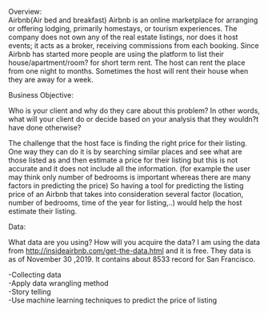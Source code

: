 Overview:</br>
Airbnb(Air bed and breakfast)
Airbnb is an online marketplace for arranging or offering lodging, primarily homestays, or tourism experiences. The company does not own any of the real estate listings, nor does it host events; it acts as a broker, receiving commissions from each booking. 
Since Airbnb has started more people are using the platform to list their house/apartment/room? for short term rent. The host can rent the place from one night to months. Sometimes the host will rent their house when they are away for a week. 

Business Objective:</br>

Who is your client and why do they care about this problem? In other words, what will your client do or decide based on your analysis that they wouldn?t have done otherwise?

The challenge that the host face is finding the right price for their listing. One way they can do it is by searching similar places and see what are those listed as and then estimate a price for their listing but this is not accurate and it does not include all the information. (for example the user may think only number of bedrooms is important whereas there are many factors in predicting the price)
So having a tool for predicting the listing price of an Airbnb that takes into consideration several factor (location, number of bedrooms, time of the year for listing,..) would help the host estimate their listing.

Data:</br>

What data are you using? How will you acquire the data?
I am using the data from http://insideairbnb.com/get-the-data.html and it is free. They data is as of November 30 ,2019. It contains about 8533 record for San Francisco.

-Collecting data </br>
-Apply data wrangling method</br>
-Story telling</br>
-Use machine learning techniques to predict the price of listing</br>

